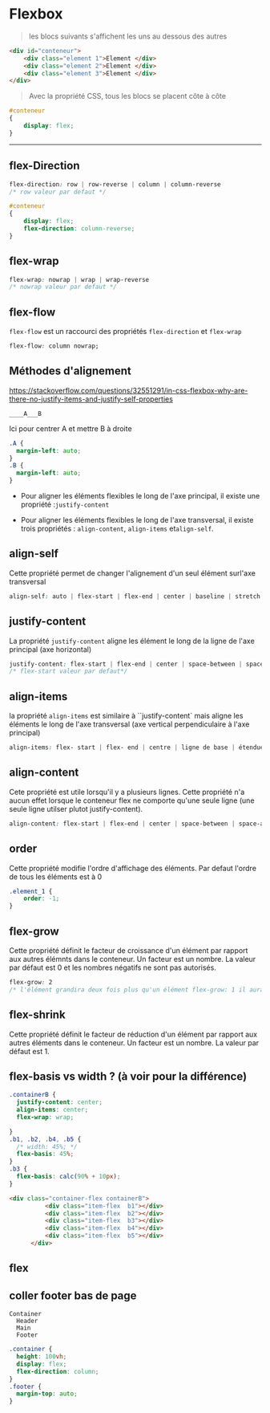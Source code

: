 # Flexbox

> les blocs suivants s'affichent les uns au dessous des autres

````html
<div id="conteneur">
    <div class="element 1">Element </div>
    <div class="element 2">Element </div>
    <div class="element 3">Element </div>
</div>
````

> Avec la propriété CSS, tous les blocs se placent côte à côte

````CSS
#conteneur
{
    display: flex;
}
````

---

## flex-Direction

````css
flex-direction: row | row-reverse | column | column-reverse
/* row valeur par defaut */
````

````css
#conteneur
{
    display: flex;
    flex-direction: column-reverse;
}
````

## flex-wrap

````css
flex-wrap: nowrap | wrap | wrap-reverse
/* nowrap valeur par defaut */
````

## flex-flow

``flex-flow`` est un raccourci des propriétés ``flex-direction`` et ``flex-wrap``

````css
flex-flow: column nowrap;
````

## Méthodes d'alignement

<https://stackoverflow.com/questions/32551291/in-css-flexbox-why-are-there-no-justify-items-and-justify-self-properties>

`____A___B`

Ici pour centrer A et mettre B à droite

```css
.A {
  margin-left: auto;
}
.B {
  margin-left: auto;
}
````

- Pour aligner les éléments flexibles le long de l'axe principal, il existe une propriété :`justify-content`

- Pour aligner les éléments flexibles le long de l'axe transversal, il existe trois propriétés : `align-content`, `align-items` et`align-self`.

## align-self

Cette propriété permet de changer l'alignement d'un seul élément surl'axe transversal

````css
align-self: auto | flex-start | flex-end | center | baseline | stretch
````

## justify-content

La propriété `justify-content` aligne les élément le long de la ligne de l'axe principal (axe horizontal)

````css
justify-content: flex-start | flex-end | center | space-between | space-around
/* flex-start valeur par defaut*/
````

## align-items

la propriété `align-items` est similaire à ``justify-content` mais aligne les éléments le long de l'axe transversal (axe vertical perpendiculaire à l'axe principal)

````css
align-items: flex- start | flex- end | centre | ligne de base | étendue
````

## align-content

Cete propriété est utile lorsqu'il y a plusieurs lignes. Cette propriété n'a aucun effet lorsque le conteneur flex ne comporte qu'une seule ligne (une seule ligne utilser plutot justify-content).

````css
align-content: flex-start | flex-end | center | space-between | space-around | stretch
````

## order

Cette propriété modifie l'ordre d'affichage des éléments. Par defaut l'ordre de tous les éléments est à 0

````css
.element_1 {
    order: -1;
}
````

## flex-grow

Cette propriété définit le facteur de croissance d'un élément par rapport aux autres élémnts dans le conteneur. Un facteur est un nombre. La valeur par défaut est 0 et les nombres négatifs ne sont pas autorisés.

````css
flex-grow: 2
/* l'élément grandira deux fois plus qu'un élément flex-grow: 1 il aura deux fois plus d'espace */
````

## flex-shrink

Cette propriété définit le facteur de réduction d'un élément par rapport aux autres éléments dans le conteneur. Un facteur est un nombre. La valeur par défaut est 1.

## flex-basis vs width ? (à voir pour la différence)

````css
.containerB {
  justify-content: center;
  align-items: center;
  flex-wrap: wrap;

}
.b1, .b2, .b4, .b5 {
  /* width: 45%; */
  flex-basis: 45%;
}
.b3 {
  flex-basis: calc(90% + 10px);
}
````

````html
<div class="container-flex containerB">
          <div class="item-flex  b1"></div>
          <div class="item-flex  b2"></div>
          <div class="item-flex  b3"></div>
          <div class="item-flex  b4"></div>
          <div class="item-flex  b5"></div>
      </div>
````

## flex

## coller footer bas de page

````text
Container
  Header
  Main
  Footer
````

````css
.container {
  height: 100vh;
  display: flex;
  flex-direction: column;
}
.footer {
  margin-top: auto;
}
````
